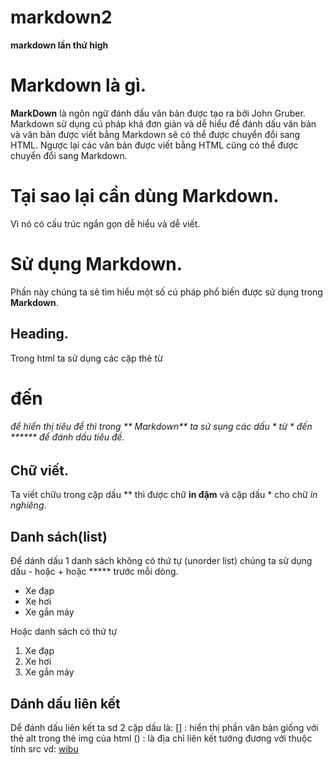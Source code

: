 # markdown2
**markdown lần thứ high**
# Markdown là gì.
**MarkDown** là ngôn ngữ đánh dấu văn bản được tạo ra bởi John Gruber. Markdown sử dụng cú pháp khá đơn giản và dễ hiểu để đánh dấu văn bản và văn bản được viết bằng Markdown sẽ có thể được chuyển đổi sang HTML. Ngược lại các văn bản được viết bằng HTML cũng có thể được chuyển đổi sang Markdown.

# Tại sao lại cần dùng Markdown. 
Vì nó có cấu trúc ngắn gọn dễ hiểu và dễ viết.

# Sử dụng Markdown.
  Phần này chúng ta sẽ tìm hiểu một số cú pháp phổ biến được sử dụng trong **Markdown**.

## Heading.
  Trong html ta sử dụng các cặp thẻ từ <h1> đến <h6> để hiển thị tiêu đề thì trong ** Markdown** ta sử sụng các dấu * từ * đến ****** để đánh dấu tiêu đề.

## Chữ viết.
  Ta viết chữu trong cặp dấu ** thì được chữ **in đậm** và cặp dấu * cho chữ *in nghiêng*.
  
## Danh sách(list)
  Để dánh dấu 1 danh sách không có thứ tự (unorder list) chúng ta sử dụng dấu - hoặc + hoặc ***** trước mỗi dòng.

- Xe đạp
- Xe hơi
- Xe gắn máy
 
 Hoặc danh sách có thứ tự
 
 1. Xe đạp
 2. Xe hơi
 3. Xe gắn máy
 
## Dánh dấu liên kết
Dể đánh dấu liên kết ta sd 2 cặp dấu là:
[] : hiển thị phần văn bản giống với thẻ alt trong thẻ img của html
() : là địa chỉ liên kết tướng đương với thuộc tính src
vd: [wibu](https://visadep.vn/wp-content/uploads/2020/07/1-1.png)






